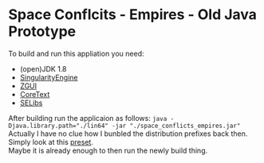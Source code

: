 # Space Conflcits - Empires - Old Java Prototype
To build and run this appliation you need:

- (open)JDK 1.8
- [SingularityEngine](https://github.com/Z-Ray-Entertainment/SingularityEngine)
- [ZGUI](https://github.com/Z-Ray-Entertainment/ZGUI)
- [CoreText](https://github.com/Z-Ray-Entertainment/CoreText)
- [SELibs](https://github.com/Z-Ray-Entertainment/SELibs)

After building run the applicaion as follows: `java -Djava.library.path="./lin64" -jar "./space_conflicts_empires.jar"`
Actually I have no clue how I bunbled the distribution prefixes back then. Simply look at this [preset](https://github.com/Z-Ray-Entertainment/SingularityEngine/tree/master/data/prefix).  
Maybe it is already enough to then run the newly build thing.
